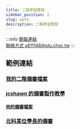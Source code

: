 ```yaml
---
title: 二階學習歷程
sidebar_position: 2
slug: epfo
description: 二階學習歷程
---
```

:::info
[簡報連結](https://pan.brid.cf/d/Microsoft/yuntech/%E5%AD%B8%E7%BF%92%E6%AD%B7%E7%A8%8B%E6%AA%94%E6%A1%88.pptx)  
[聯絡方式 s811146@stu.chsc.tw](mailto:s811146@stu.chsc.tw)
:::

## 範例連結
### [我的二階備審檔案](https://drive.google.com/drive/folders/1cnre4JeC6HcrnEakJeUjdfBD1hcO5tva?usp=sharing)  
### [jcshawn 的備審製作教學](https://jcshawn.com/university-application-documents/)
#### [他的備審檔案](/政大資科學習歷程自述lucker公開版.pdf)
### [北科某位學長的備審](/Appdoc-blur-downscaled.pdf)
